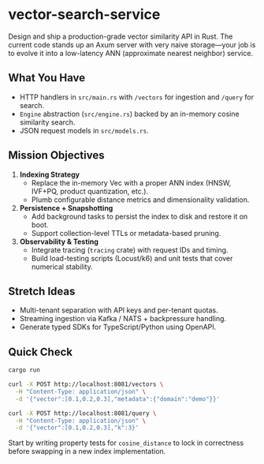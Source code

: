 # vector-search-service

Design and ship a production-grade vector similarity API in Rust. The current code stands up an Axum server with very naive storage—your job is to evolve it into a low-latency ANN (approximate nearest neighbor) service.

## What You Have

- HTTP handlers in `src/main.rs` with `/vectors` for ingestion and `/query` for search.
- `Engine` abstraction (`src/engine.rs`) backed by an in-memory cosine similarity search.
- JSON request models in `src/models.rs`.

## Mission Objectives

1. **Indexing Strategy**  
   - Replace the in-memory Vec with a proper ANN index (HNSW, IVF+PQ, product quantization, etc.).  
   - Plumb configurable distance metrics and dimensionality validation.
2. **Persistence + Snapshotting**  
   - Add background tasks to persist the index to disk and restore it on boot.  
   - Support collection-level TTLs or metadata-based pruning.
3. **Observability & Testing**  
   - Integrate tracing (`tracing` crate) with request IDs and timing.  
   - Build load-testing scripts (Locust/k6) and unit tests that cover numerical stability.

## Stretch Ideas

- Multi-tenant separation with API keys and per-tenant quotas.
- Streaming ingestion via Kafka / NATS + backpressure handling.
- Generate typed SDKs for TypeScript/Python using OpenAPI.

## Quick Check

```bash
cargo run

curl -X POST http://localhost:8081/vectors \
  -H "Content-Type: application/json" \
  -d '{"vector":[0.1,0.2,0.3],"metadata":{"domain":"demo"}}'

curl -X POST http://localhost:8081/query \
  -H "Content-Type: application/json" \
  -d '{"vector":[0.1,0.2,0.3],"k":3}'
```

Start by writing property tests for `cosine_distance` to lock in correctness before swapping in a new index implementation.
